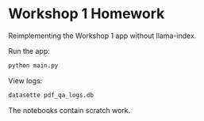 # Workshop 1 Homework

Reimplementing the Workshop 1 app without llama-index.

Run the app:

```bash
python main.py
```

View logs:

```bash
datasette pdf_qa_logs.db
```

The notebooks contain scratch work.

